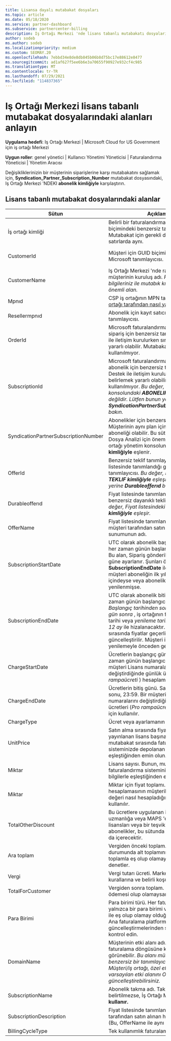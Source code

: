 ```yaml
---
title: Lisansa dayalı mutabakat dosyaları
ms.topic: article
ms.date: 05/18/2020
ms.service: partner-dashboard
ms.subservice: partnercenter-billing
description: Iş Ortağı Merkezi 'nde lisans tabanlı mutabakatı dosyalarını okumayı öğrenin. Bu makalede lisans tabanlı keşfi dosyanızdaki her alanın anlamı açıklanmaktadır.
author: sodeb
ms.author: sodeb
ms.localizationpriority: medium
ms.custom: SEOMAY.20
ms.openlocfilehash: 7ebbd34e8de8db845b06b8d75bc17e88612e8477
ms.sourcegitcommit: ad1af627f5ee6b6e3a70655f90927e932cf4c985
ms.translationtype: MT
ms.contentlocale: tr-TR
ms.lasthandoff: 07/29/2021
ms.locfileid: "114837365"
---
```

# <a name="understand-the-fields-in-partner-center-license-based-reconciliation-files"></a>Iş Ortağı Merkezi lisans tabanlı mutabakat dosyalarındaki alanları anlayın

**Uygulama hedefi**: Iş Ortağı Merkezi | Microsoft Cloud for US Government için iş ortağı Merkezi

**Uygun roller**: genel yönetici | Kullanıcı Yönetimi Yöneticisi | Faturalandırma Yöneticisi | Yönetim Aracısı

Değişikliklerinizin bir müşterinin siparişlerine karşı mutabakatını sağlamak için, **Syndication_Partner_Subscription_Number** mutabakat dosyasındaki, Iş Ortağı Merkezi 'NDEKI **abonelik kimliğiyle** karşılaştırın.

## <a name="fields-in-license-based-reconciliation-files"></a>Lisans tabanlı mutabakat dosyalarındaki alanlar

| Sütun | Açıklama | Örnek değer |
| ------ | ----------- | ------------ |
| İş ortağı kimliği | Belirli bir faturalandırma varlığı için GUID biçimindeki benzersiz tanımlayıcı. Mutabakat için gerekli değildir. Tüm satırlarda aynı. | *8ddd03642-test-test-test-46b58d356b4e* |
| CustomerId | Müşteri için GUID biçiminde benzersiz Microsoft tanımlayıcısı. | *12ABCD34-001A-BCD2-987C-3210ABCD5678* |
| CustomerName | Iş Ortağı Merkezi 'nde raporlanan müşterinin kuruluş adı. *Fatura sistem bilgileriniz ile mutabık kılma için çok önemli alan.* | *Test müşterisi A* |
| Mpnıd | CSP iş ortağının MPN tanımlayıcısı. Bkz. [iş ortağı tarafından nasıl yapılır](use-the-reconciliation-files.md#itemize-reconciliation-files-by-partner). | *4390934* |
| Resellermpnıd | Abonelik için kayıt satıcısının MPN tanımlayıcısı.  |
| OrderId | Microsoft faturalandırma platformunda bir sipariş için benzersiz tanımlayıcı. Destek ile iletişim kurulurken sırayı belirlemek yararlı olabilir. Mutabakat için kullanılmıyor. | *566890604832738111* |
| SubscriptionId | Microsoft faturalandırma platformunda bir abonelik için benzersiz tanımlayıcı. Destek ile iletişim kurulurken aboneliği belirlemek yararlı olabilir. Mutabakat için kullanılmıyor. *Bu değer, Iş ortağı yönetim konsolundaki **ABONELIK kimliğiyle** aynı değildir. Lütfen bunun yerine **SyndicationPartnerSubscriptionNumber** bakın.* | *usCBMgAAAAAAAAIA* |
| SyndicationPartnerSubscriptionNumber | Abonelikler için benzersiz tanımlayıcı. Müşterinin aynı plan için birden fazla aboneliği olabilir. Bu sütun, mutabakat Dosya Analizi için önemlidir. Bu alan, Iş ortağı yönetim konsolundaki **ABONELIK kimliğiyle** eşlenir. | *fb977ab5-test-test-test-24c8d9591708* |
| OfferId | Benzersiz teklif tanımlayıcısı. Fiyat listesinde tanımlandığı gibi standart teklif tanımlayıcısı. *Bu değer, Fiyat listesindeki **TEKLIF kimliğiyle** eşleşmez. Bunun yerine **Durableofferıd** bölümüne bakın.* | *FE616D64-E9A8-40EF-843F-152E9BBEF3D1* |
| Durableofferıd | Fiyat listesinde tanımlandığı şekilde benzersiz dayanıklı teklif tanımlayıcısı. *Bu değer, Fiyat listesindeki **TEKLIF kimliğiyle** eşleşir.* | *1017D7F3-6D7F-4BFA-BDD8-79BC8F104E0C* |
| OfferName | Fiyat listesinde tanımlandığı şekilde, müşteri tarafından satın alınan hizmet sunumunun adı. | *Microsoft Office 365 (Plan E3)* |
| SubscriptionStartDate | UTC olarak abonelik başlangıç tarihi. Saat her zaman günün başlangıcıdır (00:00). Bu alan, Sipariş gönderildikten sonraki güne ayarlanır. Şunları öğrenmek için **SubscriptionEndDate** ile kullanılır: müşteri aboneliğin ilk yılında hala içindeyse veya abonelik aşağıdaki yıl için yenilenmişse. | *2/1/2019 0:00* |
| SubscriptionEndDate | UTC olarak abonelik bitiş tarihi. Saat her zaman günün başlangıcıdır (00:00). *Başlangıç tarihinden sonraki 12 ay artı **x** gün sonra* , iş ortağının faturalandırma tarihi veya *yenileme tarihinden itibaren 12 ay* ile hizalanacaktır. Yenileme sırasında fiyatlar geçerli fiyat listesine güncelleştirilir. Müşteri iletişimi otomatik yenilemeyle önceden gerekli olabilir. | *2/1/2019 0:00* |
| ChargeStartDate | Ücretlerin başlangıç günü. Saat her zaman günün başlangıcıdır (00:00). Bir müşteri Lisans numaralarını değiştirdiğinde günlük ücretleri (*Pro rampaücreti* ) hesaplamak için kullanılır. | *2/1/2019 0:00* |
| ChargeEndDate | Ücretlerin bitiş günü. Saat daima günün sonu, 23:59. Bir müşteri Lisans numaralarını değiştirdiğinde günlük ücretleri (*Pro rampaücreti* ) hesaplamak için kullanılır. | *2/28/2019 23:59* |
| ChargeType | Ücret veya ayarlamanın [türü](recon-file-charge-types.md) . | Bkz. [ücretlendirme türleri](recon-file-charge-types.md). |
| UnitPrice | Satın alma sırasında fiyat listesinde yayınlanan lisans başına fiyat. Bunun, mutabakat sırasında faturalandırma sisteminizde depolanan bilgilerle eşleştiğinden emin olun. | *6,82* |
| Miktar | Lisans sayısı. Bunun, mutabakat sırasında faturalandırma sisteminizde depolanan bilgilerle eşleştiğinden emin olun. | *2* |
| Miktar | Miktar için fiyat toplamı. Tutar hesaplamasının müşterileriniz için bu değeri nasıl hesapladığını denetlemek için kullanılır. | *13,32* |
| TotalOtherDiscount | Bu ücretlere uygulanan indirim miktarı. Bir uzmanlığa veya MAPS 'e dahil edilen ürün lisansları veya bir teşvik için uygun yeni abonelikler, bu sütunda bir indirim tutarı da içerecektir. | *2,32* |
| Ara toplam | Vergiden önceki toplam. İndirim durumunda alt toplamının beklenen toplamla eş olup olamay olduğunu denetler. | *11* |
| Vergi | Vergi tutarı ücreti. Marketin vergi kurallarına ve belirli koşullarına göre. | *0* |
| TotalForCustomer | Vergiden sonra toplam. Faturada vergi ödemesi olup olamaysanız denetler. | *11* |
| Para Birimi | Para birimi türü. Her faturalama varlığının yalnızca bir para birimi vardır. İlk faturanız ile eş olup olamay olduğunu kontrol edin. Ana faturalama platformu güncelleştirmelerinden sonra yeniden kontrol edin. | *EUR* |
| DomainName | Müşterinin etki alanı adı. Bu alan, ikinci faturalama döngüsüne kadar boş görünebilir. *Bu alanı müşteri için benzersiz bir tanımlayıcı olarak kullanma. Müşteri/iş ortağı, özel etki alanını veya varsayılan etki alanını Office 365 güncelleştirebilirsiniz.* | *example.onmicrosoft.com* |
| SubscriptionName | Abonelik takma adı. Takma ad belirtilmezse, İş Ortağı Merkezi **Adını kullanır.** | *PROJECT ONLINE* |
| SubscriptionDescription | Fiyat listesinde tanımlandığı gibi müşteri tarafından satın alınan hizmet teklifi adı. (Bu, OfferName ile aynı **bir alandır.)** | *PROJECT CLIENT OLMADAN PROJECT ONLINE PREMIUM* |
| BillingCycleType | Tek kullanımlık faturalama sıklığı.| *Aylık* |
